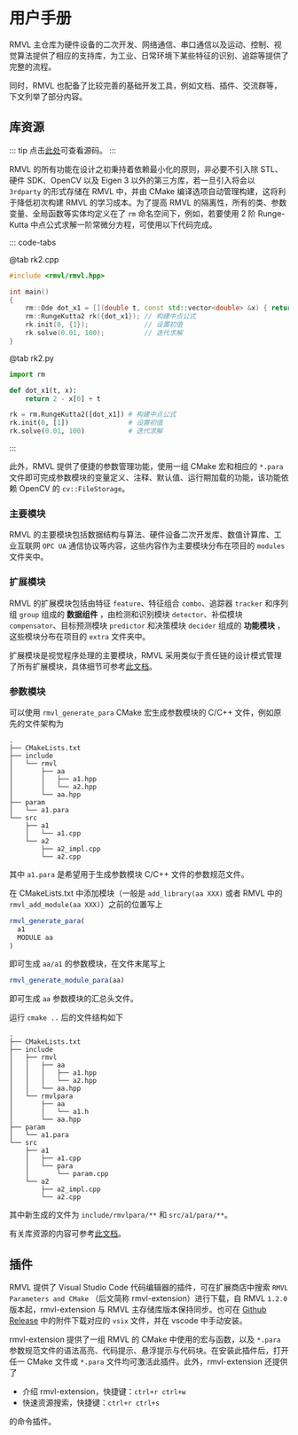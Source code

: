 # 用户手册

RMVL 主仓库为硬件设备的二次开发、网络通信、串口通信以及运动、控制、视觉算法提供了相应的支持库，为工业、日常环境下某些特征的识别、追踪等提供了完整的流程。

同时，RMVL 也配备了比较完善的基础开发工具，例如文档、插件、交流群等，下文列举了部分内容。

## 库资源

::: tip
点击[此处](https://github.com/cv-rmvl/rmvl)可查看源码。
:::

RMVL 的所有功能在设计之初秉持着依赖最小化的原则，非必要不引入除 STL、硬件 SDK、OpenCV 以及 Eigen 3 以外的第三方库，若一旦引入将会以 `3rdparty` 的形式存储在 RMVL 中，并由 CMake 编译选项自动管理构建，这将利于降低初次构建 RMVL 的学习成本。为了提高 RMVL 的隔离性，所有的类、参数变量、全局函数等实体均定义在了 `rm` 命名空间下，例如，若要使用 2 阶 Runge-Kutta 中点公式求解一阶常微分方程，可使用以下代码完成。

::: code-tabs

@tab rk2.cpp

```cpp
#include <rmvl/rmvl.hpp>

int main()
{
    rm::Ode dot_x1 = [](double t, const std::vector<double> &x) { return 2 - x[0] + t; }
    rm::RungeKutta2 rk({dot_x1}); // 构建中点公式
    rk.init(0, {1});              // 设置初值
    rk.solve(0.01, 100);          // 迭代求解
}
```

@tab rk2.py

```python
import rm

def dot_x1(t, x):
    return 2 - x[0] + t

rk = rm.RungeKutta2([dot_x1]) # 构建中点公式
rk.init(0, [1])               # 设置初值
rk.solve(0.01, 100)           # 迭代求解
```

:::

此外，RMVL 提供了便捷的参数管理功能，使用一组 CMake 宏和相应的 `*.para` 文件即可完成参数模块的变量定义、注释、默认值、运行期加载的功能，该功能依赖 OpenCV 的 `cv::FileStorage`。

### 主要模块

RMVL 的主要模块包括数据结构与算法、硬件设备二次开发库、数值计算库、工业互联网 `OPC UA` 通信协议等内容，这些内容作为主要模块分布在项目的 `modules` 文件夹中。

### 扩展模块

RMVL 的扩展模块包括由特征 `feature`、特征组合 `combo`、追踪器 `tracker` 和序列组 `group` 组成的 **数据组件** ，由检测和识别模块 `detector`、补偿模块 `compensator`、目标预测模块 `predictor` 和决策模块 `decider` 组成的 **功能模块** ，这些模块分布在项目的 `extra` 文件夹中。

扩展模块是视觉程序处理的主要模块，RMVL 采用类似于责任链的设计模式管理了所有扩展模块，具体细节可参考[此文档](https://cv-rmvl.github.io/docs/master/d2/de3/tutorial_extra_upper_process.html)。

### 参数模块

可以使用 `rmvl_generate_para` CMake 宏生成参数模块的 C/C++ 文件，例如原先的文件架构为

```
.
├── CMakeLists.txt
├── include
│   └── rmvl
│       ├── aa
│       │   ├── a1.hpp
│       │   └── a2.hpp
│       └── aa.hpp
├── param
│   └── a1.para
└── src
    ├── a1
    │   └── a1.cpp
    └── a2
        ├── a2_impl.cpp
        └── a2.cpp
```

其中 `a1.para` 是希望用于生成参数模块 C/C++ 文件的参数规范文件。

在 CMakeLists.txt 中添加模块（一般是 `add_library(aa XXX)` 或者 RMVL 中的 `rmvl_add_module(aa XXX)`）之前的位置写上

```cmake
rmvl_generate_para(
  a1
  MODULE aa
)
```

即可生成 `aa/a1` 的参数模块，在文件末尾写上

```cmake
rmvl_generate_module_para(aa)
```

即可生成 `aa` 参数模块的汇总头文件。

运行 `cmake ..` 后的文件结构如下

```
.
├── CMakeLists.txt
├── include
│   ├── rmvl
│   │   ├── aa
│   │   │   ├── a1.hpp
│   │   │   └── a2.hpp
│   │   └── aa.hpp
│   └── rmvlpara
│       ├── aa
│       │   └── a1.h
│       └── aa.hpp
├── param
│   └── a1.para
└── src
    ├── a1
    │   ├── a1.cpp
    │   └── para
    │       └── param.cpp
    └── a2
        ├── a2_impl.cpp
        └── a2.cpp
```

其中新生成的文件为 `include/rmvlpara/**` 和 `src/a1/para/**`。

有关库资源的内容可参考[此文档](https://cv-rmvl.github.io/docs/master/d1/dfb/intro.html)。

## 插件

RMVL 提供了 Visual Studio Code 代码编辑器的插件，可在扩展商店中搜索 `RMVL Parameters and CMake` （后文简称 rmvl-extension）进行下载，自 RMVL `1.2.0` 版本起，rmvl-extension 与 RMVL 主存储库版本保持同步。也可在 [Github Release](https://github.com/cv-rmvl/rmvl-vscode-extension/releases) 中的附件下载对应的 `vsix` 文件，并在 vscode 中手动安装。

rmvl-extension 提供了一组 RMVL 的 CMake 中使用的宏与函数，以及 `*.para` 参数规范文件的语法高亮、代码提示、悬浮提示与代码块。在安装此插件后，打开任一 CMake 文件或 `*.para` 文件均可激活此插件。此外，rmvl-extension 还提供了

- 介绍 rmvl-extension，快捷键：`ctrl+r ctrl+w`
- 快速资源搜索，快捷键：`ctrl+r ctrl+s`

的命令插件。
